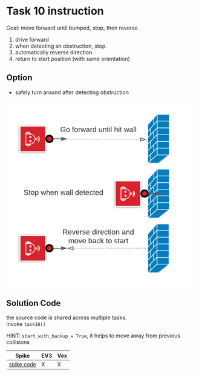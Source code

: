 # Task 10 instruction

Goal: move forward until bumped, stop, then reverse.

1. drive forward
2. when detecting an obstruction, stop.
3. automatically reverse direction.
4. return to start position (with same orientation)

## Option

* safely turn around after detecting obstruction

![view](./images/BumpReverse.png)

## Solution Code

the source code is shared across multiple tasks.  
invoke `task10()`

HINT: `start_with_backup = True`, it helps to move away from previous collisions

Spike|EV3|Vex
-----|---|---
[spike code](../spike-prime/task10-12.py)| X | X